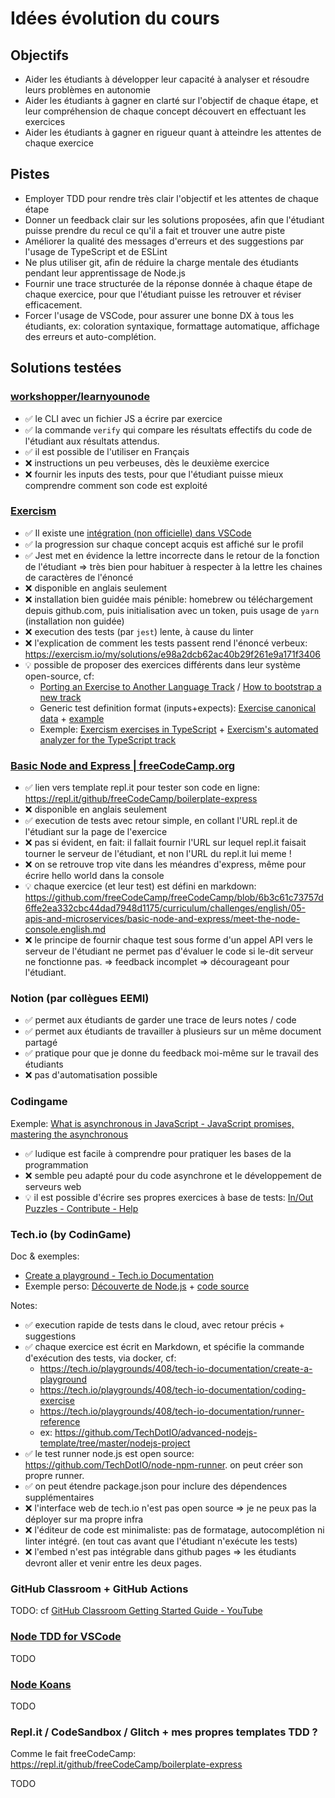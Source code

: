 # Idées évolution du cours

## Objectifs

- Aider les étudiants à développer leur capacité à analyser et résoudre leurs problèmes en autonomie
- Aider les étudiants à gagner en clarté sur l'objectif de chaque étape, et leur compréhension de chaque concept découvert en effectuant les exercices
- Aider les étudiants à gagner en rigueur quant à atteindre les attentes de chaque exercice

## Pistes

- Employer TDD pour rendre très clair l'objectif et les attentes de chaque étape
- Donner un feedback clair sur les solutions proposées, afin que l'étudiant puisse prendre du recul ce qu'il a fait et trouver une autre piste
- Améliorer la qualité des messages d'erreurs et des suggestions par l'usage de TypeScript et de ESLint
- Ne plus utiliser git, afin de réduire la charge mentale des étudiants pendant leur apprentissage de Node.js
- Fournir une trace structurée de la réponse donnée à chaque étape de chaque exercice, pour que l'étudiant puisse les retrouver et réviser efficacement.
- Forcer l'usage de VSCode, pour assurer une bonne DX à tous les étudiants, ex: coloration syntaxique, formattage automatique, affichage des erreurs et auto-complétion.

## Solutions testées

### [workshopper/learnyounode](https://github.com/workshopper/learnyounode)

- ✅ le CLI avec un fichier JS a écrire par exercice
- ✅ la commande `verify` qui compare les résultats effectifs du code de l'étudiant aux résultats attendus.
- ✅ il est possible de l'utiliser en Français
- ❌ instructions un peu verbeuses, dès le deuxième exercice
- ❌ fournir les inputs des tests, pour que l'étudiant puisse mieux comprendre comment son code est exploité

### [Exercism](https://exercism.io/my/tracks/typescript)

- ✅ Il existe une [intégration (non officielle) dans VSCode](https://marketplace.visualstudio.com/items?itemName=masonliu.exercism)
- ✅ la progression sur chaque concept acquis est affiché sur le profil
- ✅ Jest met en évidence la lettre incorrecte dans le retour de la fonction de l'étudiant => très bien pour habituer à respecter à la lettre les chaines de caractères de l'énoncé
- ❌ disponible en anglais seulement
- ❌ installation bien guidée mais pénible: homebrew ou téléchargement depuis github.com, puis initialisation avec un token, puis usage de `yarn` (installation non guidée)
- ❌ execution des tests (par `jest`) lente, à cause du linter
- ❌ l'explication de comment les tests passent rend l'énoncé verbeux: https://exercism.io/my/solutions/e98a2dcb62ac40b29f261e9a171f3406
- 💡 possible de proposer des exercices différents dans leur système open-source, cf:
  - [Porting an Exercise to Another Language Track](https://github.com/exercism/docs/blob/master/you-can-help/implement-an-exercise-from-specification.md) / [How to bootstrap a new track](https://github.com/exercism/request-new-language-track/blob/master/README.md#how-to-bootstrap-a-new-track)
  - Generic test definition format (inputs+expects): [Exercise canonical data](https://github.com/exercism/docs/blob/master/you-can-help/improve-exercise-metadata.md#extracting-canonical-test-data) + [example](https://github.com/exercism/problem-specifications/blob/master/exercises/acronym/canonical-data.json)
  - Exemple: [Exercism exercises in TypeScript](https://github.com/exercism/typescript) + [Exercism's automated analyzer for the TypeScript track](https://github.com/exercism/typescript-analyzer)

### [Basic Node and Express | freeCodeCamp.org](https://www.freecodecamp.org/learn/apis-and-microservices/basic-node-and-express/)

- ✅ lien vers template repl.it pour tester son code en ligne: https://repl.it/github/freeCodeCamp/boilerplate-express
- ❌ disponible en anglais seulement
- ✅ execution de tests avec retour simple, en collant l'URL repl.it de l'étudiant sur la page de l'exercice
- ❌ pas si évident, en fait: il fallait fournir l'URL sur lequel repl.it faisait tourner le serveur de l'étudiant, et non l'URL du repl.it lui meme !
- ❌ on se retrouve trop vite dans les méandres d'express, même pour écrire hello world dans la console
- 💡 chaque exercice (et leur test) est défini en markdown: https://github.com/freeCodeCamp/freeCodeCamp/blob/6b3c61c73757d6ffe2ea332cbc44dad7948d1175/curriculum/challenges/english/05-apis-and-microservices/basic-node-and-express/meet-the-node-console.english.md
- ❌ le principe de fournir chaque test sous forme d'un appel API vers le serveur de l'étudiant ne permet pas d'évaluer le code si le-dit serveur ne fonctionne pas. => feedback incomplet => décourageant pour l'étudiant.

### Notion (par collègues EEMI)

- ✅ permet aux étudiants de garder une trace de leurs notes / code
- ✅ permet aux étudiants de travailler à plusieurs sur un même document partagé
- ✅ pratique pour que je donne du feedback moi-même sur le travail des étudiants
- ❌ pas d'automatisation possible

### Codingame

Exemple: [What is asynchronous in JavaScript - JavaScript promises, mastering the asynchronous](https://www.codingame.com/playgrounds/347/javascript-promises-mastering-the-asynchronous/what-is-asynchronous-in-javascript)

- ✅ ludique est facile à comprendre pour pratiquer les bases de la programmation
- ❌ semble peu adapté pour du code asynchrone et le développement de serveurs web
- 💡 il est possible d'écrire ses propres exercices à base de tests: [In/Out Puzzles - Contribute - Help](https://www.codingame.com/playgrounds/40701/contribute---help/writing-the-statement#puzzle-statement)

### Tech.io (by CodinGame)

Doc & exemples:

- [Create a playground - Tech.io Documentation](https://tech.io/playgrounds/408/tech-io-documentation/create-a-playground)
- Exemple perso: [Découverte de Node.js](https://tech.io/my-playgrounds/55085) + [code source](https://github.com/adrienjoly/playground-r8m63hre)

Notes:

- ✅ execution rapide de tests dans le cloud, avec retour précis + suggestions
- ✅ chaque exercice est écrit en Markdown, et spécifie la commande d'exécution des tests, via docker, cf:
  - https://tech.io/playgrounds/408/tech-io-documentation/create-a-playground
  - https://tech.io/playgrounds/408/tech-io-documentation/coding-exercise
  - https://tech.io/playgrounds/408/tech-io-documentation/runner-reference
  - ex: https://github.com/TechDotIO/advanced-nodejs-template/tree/master/nodejs-project
- ✅ le test runner node.js est open source: https://github.com/TechDotIO/node-npm-runner. on peut créer son propre runner.
- ✅ on peut étendre package.json pour inclure des dépendences supplémentaires
- ❌ l'interface web de tech.io n'est pas open source => je ne peux pas la déployer sur ma propre infra
- ❌ l'éditeur de code est minimaliste: pas de formatage, autocomplétion ni linter intégré. (en tout cas avant que l'étudiant n'exécute les tests)
- ❌ l'embed n'est pas intégrable dans github pages => les étudiants devront aller et venir entre les deux pages.

### GitHub Classroom + GitHub Actions

TODO: cf [GitHub Classroom Getting Started Guide - YouTube](https://www.youtube.com/playlist?list=PLIRjfNq867bewk3ZGV6Z7a16YDNRCpK3u)

### [Node TDD for VSCode](https://marketplace.visualstudio.com/items?itemName=prashaantt.node-tdd)

TODO

### [Node Koans](https://github.com/rfines/NodeKoans)

TODO

### Repl.it / CodeSandbox / Glitch + mes propres templates TDD ?

Comme le fait freeCodeCamp: https://repl.it/github/freeCodeCamp/boilerplate-express

TODO
